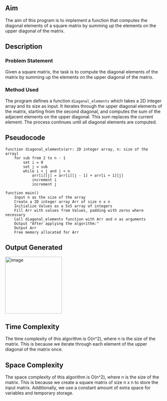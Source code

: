 ## Aim
The aim of this program is to implement a function that computes the diagonal elements of a square matrix by summing up the elements on the upper diagonal of the matrix.

## Description
### Problem Statement
Given a square matrix, the task is to compute the diagonal elements of the matrix by summing up the elements on the upper diagonal of the matrix.

### Method Used
The program defines a function `diagonal_elements` which takes a 2D integer array and its size as input. It iterates through the upper diagonal elements of the matrix, starting from the second diagonal, and computes the sum of the adjacent elements on the upper diagonal. This sum replaces the current element. The process continues until all diagonal elements are computed.

## Pseudocode
```
function diagonal_elements(arr: 2D integer array, n: size of the array)
    for sub from 2 to n - 1
        set i = 0
        set j = sub
        while i < j and j < n
            arr[i][j] = arr[i][j - 1] + arr[i + 1][j]
            increment i
            increment j

function main()
    Input n as the size of the array
    Create a 2D integer array Arr of size n x n
    Initialize Values as a 5x5 array of integers
    Fill Arr with values from Values, padding with zeros where necessary
    Call diagonal_elements function with Arr and n as arguments
    Output "After applying the algorithm:"
    Output Arr
    Free memory allocated for Arr
```

## Output Generated

<img width="182" alt="image" src="https://github.com/NAGPALADITI14/Algorithms_and_their_complexities/assets/138228231/8db75aea-6f5e-47ec-9399-0efaeadd7e1a">

## Time Complexity
The time complexity of this algorithm is O(n^2), where n is the size of the matrix. This is because we iterate through each element of the upper diagonal of the matrix once.

## Space Complexity
The space complexity of this algorithm is O(n^2), where n is the size of the matrix. This is because we create a square matrix of size n x n to store the input matrix. Additionally, we use a constant amount of extra space for variables and temporary storage.
